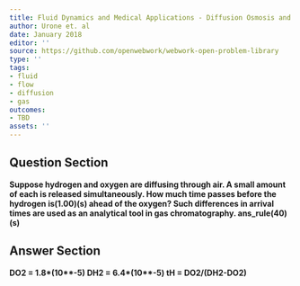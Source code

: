 ```yaml
---
title: Fluid Dynamics and Medical Applications - Diffusion Osmosis and Related Process
author: Urone et. al
date: January 2018
editor: ''
source: https://github.com/openwebwork/webwork-open-problem-library
type: ''
tags:
- fluid
- flow
- diffusion
- gas
outcomes:
- TBD
assets: ''
---
```


## Question Section 

<b>
Suppose hydrogen and oxygen are diffusing through air. A small amount of each is released simultaneously. How much time passes before the hydrogen is(1.00)(s) ahead of the oxygen? Such differences in arrival times are used as an analytical tool in gas chromatography.
ans_rule(40)(s)



## Answer Section

DO2 = 1.8*(10**-5)
DH2 = 6.4*(10**-5)
tH = DO2/(DH2-DO2)